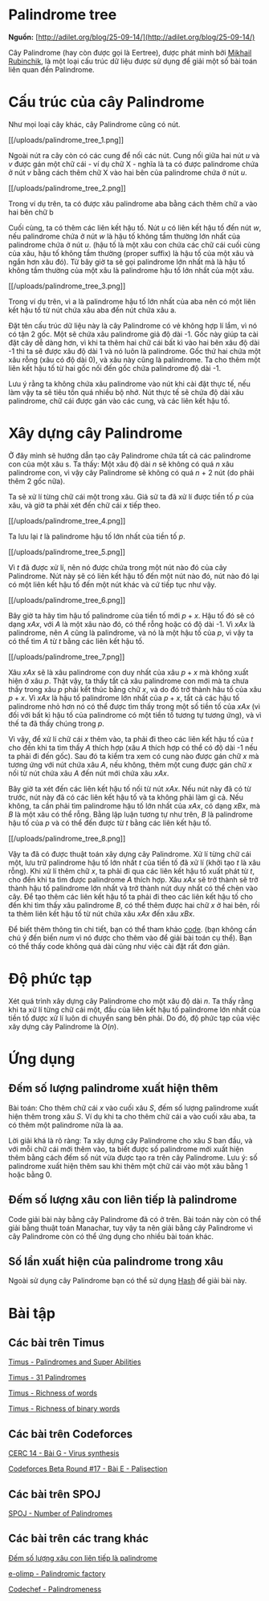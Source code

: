 # Palindrome tree
**Nguồn:** [http://adilet.org/blog/25-09-14/](http://adilet.org/blog/25-09-14/)

Cây Palindrome (hay còn được gọi là Eertree), được phát minh bởi [Mikhail Rubinchik](http://codeforces.com/profile/MikhailRubinchik), là một loại cấu trúc dữ liệu được sử dụng để giải một số bài toán liên quan đến Palindrome.

# Cấu trúc của cây Palindrome
Như mọi loại cây khác, cây Palindrome cũng có nút.

[[/uploads/palindrome_tree_1.png]]

Ngoài nút ra cây còn có các cung để nối các nút. Cung nối giữa hai nút $u$ và $v$ được gán một chữ cái - ví dụ chữ X - nghĩa là ta có được palindrome chứa ở nút $v$ bằng cách thêm chữ X vào hai bên của palindrome chứa ở nút $u$.

[[/uploads/palindrome_tree_2.png]]

Trong ví dụ trên, ta có được xâu palindrome aba bằng cách thêm chữ a vào hai bên chữ b

Cuối cùng, ta có thêm các liên kết hậu tố. Nút $u$ có liên kết hậu tố đến nút $w$, nếu palindrome chứa ở nút $w$ là hậu tố không tầm thường lớn nhất của palindrome chứa ở nút $u$. (hậu tố là một xâu con chứa các chữ cái cuối cùng của xâu, hậu tố không tầm thường (proper suffix) là hậu tố của một xâu và ngắn hơn xâu đó). Từ bây giờ ta sẽ gọi palindrome lớn nhất mà là hậu tố không tầm thường của một xâu là palindrome hậu tố lớn nhất của một xâu.

[[/uploads/palindrome_tree_3.png]]

Trong ví dụ trên, vì a là palindrome hậu tố lớn nhất của aba nên có một liên kết hậu tố từ nút chứa xâu aba đến nút chứa xâu a.

Đặt tên cấu trúc dữ liệu này là cây Palindrome có vẻ không hợp lí lắm, vì nó có tận 2 gốc. Một sẽ chứa xâu palindrome giả độ dài -1. Gốc này giúp ta cài đặt cây dễ dàng hơn, vì khi ta thêm hai chữ cái bất kì vào hai bên xâu độ dài -1 thì ta sẽ được xâu độ dài 1 và nó luôn là palindrome. Gốc thứ hai chứa một xâu rỗng (xâu có độ dài 0), và xâu này cũng là palindrome. Ta cho thêm một liên kết hậu tố từ hai gốc nối đến gốc chứa palindrome độ dài -1.

Lưu ý rằng ta không chứa xâu palindrome vào nút khi cài đặt thực tế, nếu làm vậy ta sẽ tiêu tốn quá nhiều bộ nhớ. Nút thực tế sẽ chứa độ dài xâu palindrome, chữ cái được gán vào các cung, và các liên kết hậu tố.

# Xây dựng cây Palindrome
Ở đây mình sẽ hướng dẫn tạo cây Palindrome chứa tất cả các palindrome con của một xâu s. Ta thấy: Một xâu độ dài $n$ sẽ không có quá $n$ xâu palindrome con, vì vậy cây Palindrome sẽ không có quá $n$ + 2 nút (do phải thêm 2 gốc nữa).

Ta sẽ xử lí từng chữ cái một trong xâu. Giả sử ta đã xử lí được tiền tố $p$ của xâu, và giờ ta phải xét đến chữ cái $x$ tiếp theo.

[[/uploads/palindrome_tree_4.png]]

Ta lưu lại $t$ là palindrome hậu tố lớn nhất của tiền tố $p$.

[[/uploads/palindrome_tree_5.png]]

Vì $t$ đã được xử lí, nên nó được chứa trong một nút nào đó của cây Palindrome. Nút này sẽ có liên kết hậu tố đến một nút nào đó, nút nào đó lại có một liên kết hậu tố đến một nút khác và cứ tiếp tục như vậy.

[[/uploads/palindrome_tree_6.png]]

Bây giờ ta hãy tìm hậu tố palindrome của tiền tố mới $p+x$. Hậu tố đó sẽ có dạng $xAx$, với $A$ là một xâu nào đó, có thể rỗng hoặc có độ dài -1. Vì $xAx$ là palindrome, nên $A$ cũng là palindrome, và nó là một hậu tố của $p$, vì vậy ta có thể tìm $A$ từ $t$ bằng các liên kết hậu tố.

[[/uploads/palindrome_tree_7.png]]

Xâu $xAx$ sẽ là xâu palindrome con duy nhất của xâu $p + x$ mà không xuất hiện ở xâu $p$. Thật vậy, ta thấy tất cả xâu palindrome con mới mà ta chưa thấy trong xâu $p$ phải kết thúc bằng chữ $x$, và do đó trở thành hâu tố của xâu $p + x$. Vì $xAx$ là hậu tố palindrome lớn nhất của $p + x$, tất cả các hậu tố palindrome nhỏ hơn nó có thể được tìm thấy trong một số tiền tố của $xAx$ (vì đối với bất kì hậu tố của palindrome có một tiền tố tương tự tương ứng), và vì thế ta đã thấy chúng trong $p$.

Vì vậy, để xử lí chữ cái $x$ thêm vào, ta phải đi theo các liên kết hậu tố của $t$ cho đến khi ta tìm thấy $A$ thích hợp (xâu $A$ thích hợp có thể có độ dài -1 nếu ta phải đi đến gốc). Sau đó ta kiểm tra xem có cung nào được gán chữ $x$ mà tương ứng với nút chứa xâu $A$, nếu không, thêm một cung được gán chữ $x$ nối từ nút chứa xâu $A$ đến nút mới chứa xâu $xAx$.

Bây giờ ta xét đến các liên kết hậu tố nối từ nút $xAx$. Nếu nút này đã có từ trước, nút này đã có các liên kết hậu tố và ta không phải làm gì cả. Nếu không, ta cần phải tìm palindrome hậu tố lớn nhất của $xAx$, có dạng $xBx$, mà $B$ là một xâu có thể rỗng. Bằng lập luận tương tự như trên, $B$ là palindrome hậu tố của $p$ và có thể đến được từ $t$ bằng các liên kết hậu tố.

[[/uploads/palindrome_tree_8.png]]

Vậy ta đã có được thuật toán xây dựng cây Palindrome. Xử lí từng chữ cái một, lưu trữ palindrome hậu tố lớn nhất $t$ của tiền tố đã xử lí (khởi tạo $t$ là xâu rỗng). Khi xử lí thêm chữ $x$, ta phải đi qua các liên kết hậu tố xuất phát từ $t$, cho đến khi ta tìm được palindrome $A$ thích hợp. Xâu $xAx$ sẽ trở thành sẽ trở thành hậu tố palindrome lớn nhất và trở thành nút duy nhất có thể chèn vào cây. Để tạo thêm các liên kết hậu tố ta phải đi theo các liên kết hậu tố cho đến khi tìm thấy xâu palindrome $B$, có thể thêm được hai chữ $x$ ở hai bên, rồi ta thêm liên kết hậu tố từ nút chứa xâu $xAx$ đến xâu $xBx$.

Để biết thêm thông tin chi tiết, bạn có thể tham khảo [code](https://github.com/ADJA/algos/blob/master/Strings/PalindromeTree.cpp). (bạn không cần chú ý đến biến $num$ vì nó được cho thêm vào để giải bài toán cụ thể). Bạn có thể thấy code không quá dài cũng như việc cài đặt rất đơn giản.

# Độ phức tạp
Xét quá trình xây dựng cây Palindrome cho một xâu độ dài $n$. Ta thấy rằng khi ta xử lí từng chữ cái một, đầu của liên kết hậu tố palindrome lớn nhất của tiền tố được xử lí luôn di chuyển sang bên phải. Do đó, độ phức tạp của việc xây dựng cây Palindrome là $O(n)$.

# Ứng dụng

## Đếm số lượng palindrome xuất hiện thêm
Bài toán: Cho thêm chữ cái $x$ vào cuối xâu $S$, đếm số lượng palindrome xuất hiện thêm trong xâu $S$. Ví dụ khi ta cho thêm chữ cái a vào cuối xâu aba, ta có thêm một palindrome nữa là aa.

Lời giải khá là rõ ràng: Ta xây dựng cây Palindrome cho xâu $S$ ban đầu, và với mỗi chữ cái mới thêm vào, ta biết được số palindrome mới xuất hiện thêm bằng cách đếm số nút vừa được tạo ra trên cây Palindrome. Lưu ý: số palindrome xuất hiện thêm sau khi thêm một chữ cái vào một xâu bằng 1 hoặc bằng 0.

## Đếm số lượng xâu con liên tiếp là palindrome

Code giải bài này bằng cây Palindrome đã có ở trên. Bài toán này còn có thể giải bằng thuật toán Manachar, tuy vậy ta nên giải bằng cây Palindrome vì cây Palindrome còn có thể ứng dụng cho nhiều bài toán khác.

## Số lần xuất hiện của palindrome trong xâu

Ngoài sử dụng cây Palindrome bạn có thể sử dụng [Hash](http://vnoi.info/wiki/algo/string/hash) để giải bài này.

# Bài tập

## Các bài trên Timus
[Timus - Palindromes and Super Abilities](http://acm.timus.ru/problem.aspx?num=1960)

[Timus - 31 Palindromes](http://acm.timus.ru/problem.aspx?space=1&num=2044)

[Timus - Richness of words](http://acm.timus.ru/problem.aspx?num=2045)

[Timus - Richness of binary words](http://acm.timus.ru/problem.aspx?space=1&num=2037)

## Các bài trên Codeforces

[CERC 14 - Bài G - Virus synthesis](http://codeforces.com/gym/100543/attachments/download/2854/20142015-acmicpc-central-europe-regional-contest-cerc-14-en.pdf)

[Codeforces Beta Round #17 - Bài E - Palisection](http://codeforces.com/problemset/problem/17/E)

## Các bài trên SPOJ

[SPOJ - Number of Palindromes](http://www.spoj.com/problems/NUMOFPAL/)

## Các bài trên các trang khác

[Đếm số lượng xâu con liên tiếp là palindrome](http://informatics.mccme.ru/moodle/mod/statements/view.php?chapterid=1750)

[e-olimp - Palindromic factory](https://www.e-olymp.com/en/problems/2468)

[Codechef - Palindromeness](https://www.codechef.com/problems/PALPROB)
